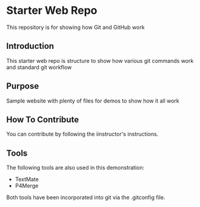 # Starter Web Repo

This repository is for showing how Git and GitHub work

## Introduction

This starter web repo is structure to show how various git commands work and standard git workflow

## Purpose

Sample website with plenty of files for demos to show how it all work

## How To Contribute

You can contribute by following the iinstructor's instructions.

## Tools

The following tools are also used in this demonstration:
- TextMate
- P4Merge

Both tools have been incorporated into git via the .gitconfig file.